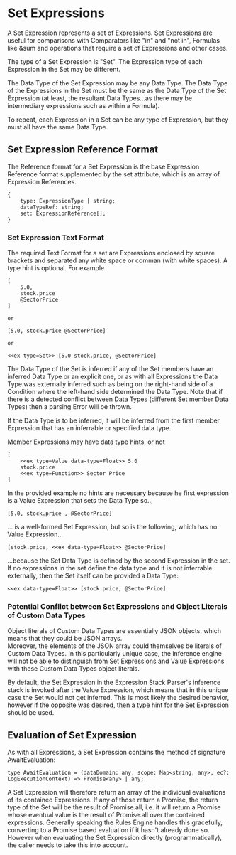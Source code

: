# Set Expressions
A Set Expression represents a set of Expressions.  Set Expressions are useful for comparisons with Comparators like 
"in" and "not in", Formulas like &sum and operations that require a set of Expressions and other cases.

The type of a Set Expression is "Set".  The Expression type of each Expression in the Set may be different.

The Data Type of the Set Expression may be any Data Type.  The Data Type of the Expressions in the Set must be the 
same as the Data Type of the Set Expression (at least, the resultant Data Types...as there may be intermediary 
expressions such as within a Formula).

To repeat, each Expression in a Set can be any type of Expression, but they must all have the same Data Type.

## Set Expression Reference Format

The Reference format for a Set Expression is the base Expression Reference format supplemented by the set attribute, 
which is an array of Expression References.

    {
        type: ExpressionType | string;
        dataTypeRef: string;
        set: ExpressionReference[];
    }

### Set Expression Text Format

The required Text Format for a set are Expressions enclosed by square brackets and separated any white space or 
comman (with white spaces). A type hint is optional.  For example

    [
        5.0,
        stock.price 
        @SectorPrice
    ]
    
    or
    
    [5.0, stock.price @SectorPrice]

    or

    <<ex type=Set>> [5.0 stock.price, @SectorPrice]

The Data Type of the Set is inferred if any of the Set members have an inferred Data Type or an explicit one, or as 
with all Expressions the Data Type was externally inferred such as being on the right-hand side of a Condition where 
the left-hand side determined the Data Type.  Note that if there is a detected conflict between Data Types (different Set member Data Types) then a parsing Error 
will be thrown.  

If the Data Type is to be inferred, it will be inferred from the first member Expression that has an inferrable 
or specified data type.

Member Expressions may have data type hints, or not

    [
        <<ex type=Value data-type=Float>> 5.0
        stock.price
        <<ex type=Function>> Sector Price
    ]

In the provided example no hints are necessary because he first expression is a Value Expression that sets the 
Data Type so.., 

    [5.0, stock.price , @SectorPrice]

... is a well-formed Set Expression, but so is the following, which has no Value Expression...

    [stock.price, <<ex data-type=Float>> @SectorPrice]

...because the Set Data Type is defined by the second Expression in the set.  If no expressions in the set define 
the data type and it is not inferrable externally, then the Set itself can be provided a Data Type:

    <<ex data-type=Float>> [stock.price, @SectorPrice]

### Potential Conflict between Set Expressions and Object Literals of Custom Data Types

Object literals of Custom Data Types are essentially JSON objects, which means that they could be JSON arrays.  
Moreover, the elements of the JSON array could themselves be literals of Custom Data Types.  In this particularly 
unique case, the inference engine will not be able to distinguish from Set Expressions and Value Expressions with 
these Custom Data Types object literals.  

By default, the Set Expression in the Expression Stack Parser's inference stack is invoked after the Value 
Expression, which means that in this unique case the Set would not get inferred.  This is most likely the desired 
behavior, however if the opposite was desired, then a type hint for the Set Expression should be used.

## Evaluation of Set Expression

As with all Expressions, a Set Expression contains the method of signature AwaitEvaluation:

    type AwaitEvaluation = (dataDomain: any, scope: Map<string, any>, ec?: LogExecutionContext) => Promise<any> | any;

A Set Expression will therefore return an array of the individual evaluations of its contained Expressions.  If any 
of those return a Promise, the return type of the Set will be the result of Promise.all, i.e. it will return a 
Promise whose eventual value is the result of Promise.all over the contained expressions.  Generally speaking the 
Rules Engine handles this gracefully, converting to a Promise based evaluation if it hasn't already done so.  
However when evaluating the Set Expression directly (programmatically), the caller needs to take this into account.

